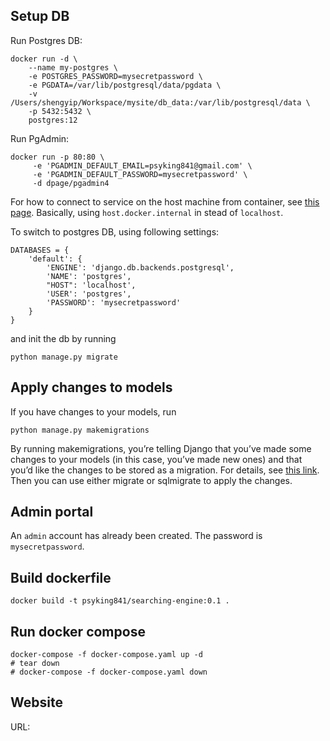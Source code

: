 ## Setup DB
Run Postgres DB:
```
docker run -d \
    --name my-postgres \
    -e POSTGRES_PASSWORD=mysecretpassword \
    -e PGDATA=/var/lib/postgresql/data/pgdata \
    -v /Users/shengyip/Workspace/mysite/db_data:/var/lib/postgresql/data \
    -p 5432:5432 \
    postgres:12
```
Run PgAdmin:
```
docker run -p 80:80 \
     -e 'PGADMIN_DEFAULT_EMAIL=psyking841@gmail.com' \
     -e 'PGADMIN_DEFAULT_PASSWORD=mysecretpassword' \
     -d dpage/pgadmin4
```
For how to connect to service on the host machine from container, see [this page](https://docs.docker.com/docker-for-mac/networking/#use-cases-and-workarounds).
Basically, using `host.docker.internal` in stead of `localhost`.

To switch to postgres DB, using following settings:
```
DATABASES = {
    'default': {
        'ENGINE': 'django.db.backends.postgresql',
        'NAME': 'postgres',
        "HOST": 'localhost',
        'USER': 'postgres',
        'PASSWORD': 'mysecretpassword'
    }
}
```
and init the db by running  
```
python manage.py migrate
```

## Apply changes to models
If you have changes to your models, run
```
python manage.py makemigrations
```
By running makemigrations, you’re telling Django that you’ve made some changes to your models (in this case, you’ve made new ones) and that you’d like the changes to be stored as a migration.
For details, see [this link](https://docs.djangoproject.com/en/3.1/intro/tutorial02/#activating-models).
Then you can use either migrate or sqlmigrate to apply the changes.

## Admin portal
An `admin` account has already been created. The password is `mysecretpassword`.

## Build dockerfile
```
docker build -t psyking841/searching-engine:0.1 .
```

## Run docker compose
```
docker-compose -f docker-compose.yaml up -d
# tear down
# docker-compose -f docker-compose.yaml down
```

## Website
URL: 